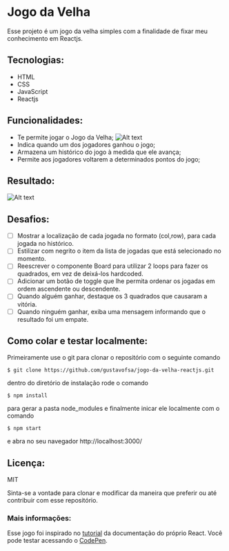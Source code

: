 # Jogo da Velha
Esse projeto é um jogo da velha simples com a finalidade de fixar meu conhecimento em Reactjs.
## Tecnologias:
 - HTML
 - CSS
 - JavaScript
 - Reactjs
 ## Funcionalidades:
-   Te permite jogar o Jogo da Velha;
![Alt text](https://media.giphy.com/media/26ufdipQqU2lhNA4g/giphy.gif)
-   Indica quando um dos jogadores ganhou o jogo;
-   Armazena um histórico do jogo à medida que ele avança;
-   Permite aos jogadores voltarem a determinados pontos do jogo;
## Resultado:
![Alt text](https://i.imgur.com/K7WT3sE.png)
## Desafios:
- [ ]  Mostrar a localização de cada jogada no formato (col,row), para cada jogada no histórico.
- [ ]  Estilizar com negrito o item da lista de jogadas que está selecionado no momento.
- [ ]  Reescrever o componente Board para utilizar 2 loops para fazer os quadrados, em vez de deixá-los hardcoded.
- [ ]  Adicionar um botão de toggle que lhe permita ordenar os jogadas em ordem ascendente ou descendente.
- [ ]  Quando alguém ganhar, destaque os 3 quadrados que causaram a vitória.
- [ ]  Quando ninguém ganhar, exiba uma mensagem informando que o resultado foi um empate.

## Como colar e testar localmente:
Primeiramente use o git para clonar o repositório com o seguinte comando 

    $ git clone https://github.com/gustavofsa/jogo-da-velha-reactjs.git

dentro do diretório de instalação rode o comando 

    $ npm install
para gerar a pasta node_modules e finalmente inicar ele localmente com o comando

    $ npm start
e abra no seu navegador http://localhost:3000/
## Licença:
MIT

Sinta-se a vontade para clonar e modificar da maneira que preferir ou até contribuir com esse repositório.
### Mais informações: 
Esse jogo foi inspirado no [tutorial](https://pt-br.reactjs.org/tutorial/tutorial.html) da documentação do próprio React.
Você pode testar acessando o [CodePen](https://codepen.io/gaearon/pen/gWWZgR?editors=0010).

